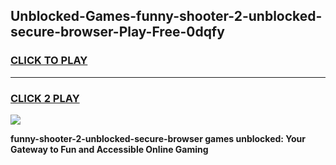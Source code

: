 
## Unblocked-Games-funny-shooter-2-unblocked-secure-browser-Play-Free-0dqfy
<h3>
<a href="https://premium76.site?title=funny-shooter-2-unblocked-secure-browser&ref=21A">CLICK TO PLAY</a></h3>
<hr>

<h3>
<a href="https://premium76.site?title=funny-shooter-2-unblocked-secure-browser&ref=21A">CLICK 2 PLAY</a>
  
</h3>

<a href="https://premium76.site?title=funny-shooter-2-unblocked-secure-browser&ref=21A"><img src="https://clearcache.store/games.png"></a>


**funny-shooter-2-unblocked-secure-browser games unblocked: Your Gateway to Fun and Accessible Online Gaming**
